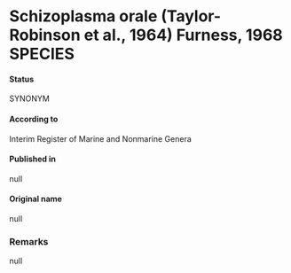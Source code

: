 # Schizoplasma orale (Taylor-Robinson et al., 1964) Furness, 1968 SPECIES

#### Status
SYNONYM

#### According to
Interim Register of Marine and Nonmarine Genera

#### Published in
null

#### Original name
null

### Remarks
null